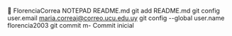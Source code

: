 :tada: FlorenciaCorrea
NOTEPAD README.md 
git add README.md 
git config user.email maria.correaj@correo.ucu.edu.uy
git config --global user.name florencia2003
git commit m- Commit inicial 

